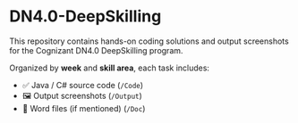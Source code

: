 # DN4.0-DeepSkilling

This repository contains hands-on coding solutions and output screenshots for the Cognizant DN4.0 DeepSkilling program.

Organized by **week** and **skill area**, each task includes:
- ✅ Java / C# source code (`/Code`)
- 🖼️ Output screenshots (`/Output`)
- 📄 Word files (if mentioned) (`/Doc`)
